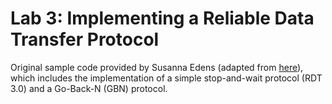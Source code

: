 # Lab 3: Implementing a Reliable Data Transfer Protocol

Original sample code provided by Susanna Edens (adapted from [here](https://github.com/z9z/reliable_data_transfer)), which includes the implementation of a simple stop-and-wait protocol (RDT 3.0) and a Go-Back-N (GBN) protocol.
